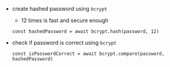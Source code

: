 - create hashed password using `bcrypt`

  - 12 times is fast and secure enough

  ```
  const hashedPassword = await bcrypt.hash(password, 12)
  ```

- check if password is correct using `bcrypt`
  ```
  const isPasswordCorrect = await bcrypt.compare(password, hashedPassword)
  ```
